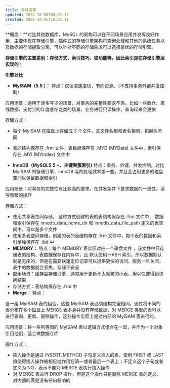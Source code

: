 ```yaml
---
title: 存储引擎
updated: 2022-10-08T08:25:13
created: 2022-10-05T10:26:11
---
```


**概念：**对比其他数据库，MySQL 的架构可以在不同场景应用并发挥良好作用，主要体现在存储引擎，插件式的存储引擎架构将查询处理和其他的系统任务以及数据的存储提取分离，可以针对不同的存储需求可以选择最优的存储引擎。

**存储引擎的主要差别：**存储方式、索引技巧、锁功能等。因此**索引是在存储引擎层实现的**！

**引擎对比**
- **MyISAM（5.5 ）：**
特点：仅读取速度快，节约资源。（不支持事务外键并发控制）

应用场景：适用于读多写少的场景，对事务的完整性要求不高，比如一些数仓、离线数据、支付宝的年度总结之类的场景，业务进行只读操作，查询起来会更快

存储方式：
- 每个 MyISAM 在磁盘上存储成 3 个文件，其文件名都和表名相同，拓展名不同
- 表的结构保存在 .frm 文件，表数据保存在 .MYD (MYData) 文件中，索引保存在 .MYI (MYIndex) 文件中

- **InnoDB（MySQL5.5 +、主键聚簇索引)**
特点：事务、外键、并发控制。对比 MyISAM 的存储引擎，InnoDB 写的处理效率差一些，并且会占用更多的磁盘空间以保留数据和索引

应用场景：对事务的完整性有比较高的要求，在并发条件下要求数据的一致性，读写频繁的操作

存储方式：
- 使用共享表空间存储， 这种方式创建的表的表结构保存在 .frm 文件中， 数据和索引保存在 innodb_data_home_dir 和 innodb_data_file_path 定义的表空间中，可以是多个文件
- 使用多表空间存储，创建的表的表结构存在 .frm 文件中，每个表的数据和索引单独保存在 .ibd 中
- **MEMORY：**
特点：每个 MEMORY 表实际对应一个磁盘文件 ，该文件中只存储表的结构，表数据保存在内存中，且 默认使用 HASH 索引，所以数据默认就是无序的，但是在需要快速定位记录可以提供更快的访问，服务一旦关闭，表中的数据就会丢失，存储不安全
- 应用场景：缓存型存储引擎，通常用于更新不太频繁的小表，用以快速得到访问结果
- 存储方式：表结构保存在 .frm 中
- **Merge：**
特点：

是一组 MyISAM 表的组合，这些 MyISAM 表必须结构完全相同，通过将不同的表分布在多个磁盘上 MERGE 表本身并没有存储数据，对 MERGE 类型的表可以进行查询、更新、删除操作，这些操作实际上是对内部的 MyISAM 表进行的。

应用场景：将一系列等同的 MyISAM 表以逻辑方式组合在一起，并作为一个对象引用他们，适合做数据仓库

操作方式：
- 插入操作是通过 INSERT_METHOD 子句定义插入的表，使用 FIRST 或 LAST 值使得插入操作被相应地作用在第一或者最后一个表上；不定义这个子句或者定义为 NO，表示不能对 MERGE 表执行插入操作
- 对 MERGE 表进行 DROP 操作，但是这个操作只是删除 MERGE 表的定义，对内部的表是没有任何影响的


